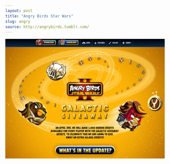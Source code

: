 ```yaml
---
layout: post
title: "Angry Birds Star Wars"
slug: angry
source: http://angrybirds.tumblr.com/
---
```


<img src="/screenshots/angry-birds-star-wars.jpg">
